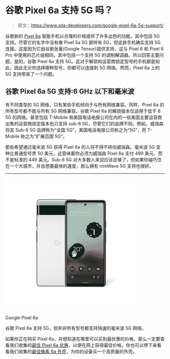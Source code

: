 # 谷歌 Pixel 6a 支持 5G 吗？

> 原文：<https://www.xda-developers.com/google-pixel-6a-5g-support/>

谷歌新的 [Pixel 6a](https://www.xda-developers.com/google-pixel-6a-review/) 智能手机以合理的价格提供了许多出色的功能，其中包括 5G 支持。尽管它的名字中没有像 Pixel 5a 5G 那样有 5G，但这款手机确实支持 5G 连接。这是因为它由谷歌张量(Google Tensor)提供支持，这与 Pixel 6 和 Pixel 6 Pro 中使用的芯片组相同，其中包括一个支持 5G 的调制解调器。所以回答主要问题，是的，谷歌 Pixel 6a 支持 5G。这对于解锁和运营商锁定型号的手机都是如此，因此无论你选择哪种型号，你都可以连接到 5G 网络。然而，Pixel 6a 上的 5G 支持带来了一个问题。

## 谷歌 Pixel 6a 5G 支持:6 GHz 以下和毫米波

有不同类型的 5G 网络，只有某些手机倾向于与所有网络兼容。同样，Pixel 6a 的所有型号都不能与所有 5G 网络兼容。谷歌 Pixel 6a 的解锁版本仅适用于低于 6 5G 的网络。甚至包括 T-Mobile 和美国电话电报公司在内的一些美国主要运营商出售的运营商锁定版本也只支持 sub-6 5G，尽管它们的品牌不同。例如，威瑞森将其 Sub-6 5G 品牌称为“全国 5G”，美国电话电报公司称之为“5G”，而 T-Mobile 称之为“扩展范围 5G”。

那些希望通过毫米波 5G 获得 Pixel 6a 的人将不得不转向威瑞森。毫米波 5G 变种比普通型号贵 50 美元，这意味着你必须为威瑞森 Pixel 6a 支付 499 美元，而不是标准的 449 美元。Sub-6 5G 对大多数人来说应该足够了，但如果你碰巧住在一个大城市，并且想要最快的速度，那么拥有 mmWave 5G 支持也很好。

* * *

 <picture>![The Google Pixel 6a comes with 5G support but not all models support the speedy mmWave 5G networks.](img/5a232d201ee7643d0521ce6c3c61cbda.png)</picture> 

Google Pixel 6a

谷歌 Pixel 6a 支持 5G，但并非所有型号都支持快速的毫米波 5G 网络。

如果你正在购买 Pixel 6a，并想知道在哪里可以买到最优惠的价格，那么一定要查看我们收集的[最佳 Pixel 6a 优惠](https://www.xda-developers.com/best-google-pixel-6a-deals/)，以便在网上获得最佳价格。你也可以停下来看看我们收集的[最佳像素 6a 外壳](https://www.xda-developers.com/best-google-pixel-6a-cases/)，为你的设备买一个高质量的外壳。